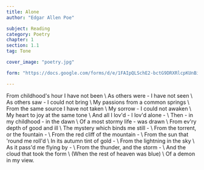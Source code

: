 ```yaml
---
title: Alone
author: "Edgar Allen Poe"

subject: Reading
category: Poetry
chapter: 1
section: 1.1
tag: Tone

cover_image: "poetry.jpg"

form: "https://docs.google.com/forms/d/e/1FAIpQLSchE2-bctG9DRXRlcpKUnBiCgRQomnJvakYoRJCQTCoVdGtXw/viewform"

---
```

From childhood's hour I have not been \\
As others were - I have not seen \\
As others saw - I could not bring \\
My passions from a common springs \\
From the same source I have not taken \\
My sorrow - I could not awaken \\
My heart to joy at the same tone \\
And all I lov'd - I lov'd alone - \\
Then - in my childhood - in the dawn \\
Of a most stormy life - was drawn \\
From ev'ry depth of good and ill \\
The mystery which binds me still - \\
From the torrent, or the fountain - \\
From the red cliff of the mountain - \\
From the sun that 'round me roll'd \\
In its autumn tint of gold - \\
From the lightning in the sky \\
As it pass'd me flying by - \\
From the thunder, and the storm - \\
And the cloud that took the form \\
(When the rest of heaven was blue) \\
Of a demon in my view.
